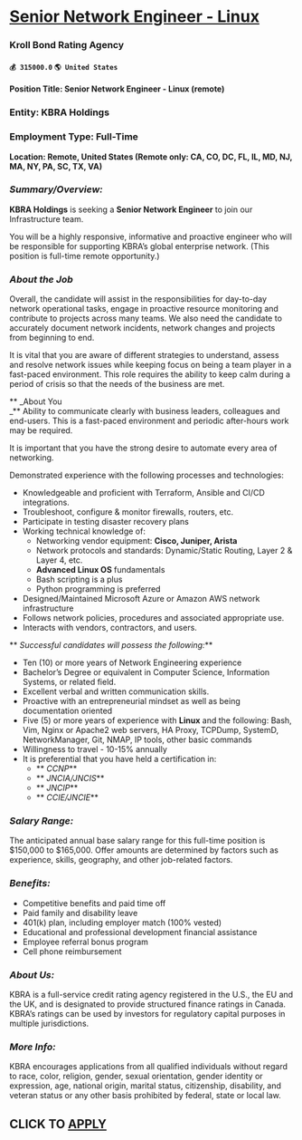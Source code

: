 # [Senior Network Engineer - Linux](https://www.remotewlb.com/apply/senior-network-engineer-linux)  
### Kroll Bond Rating Agency  
#### `💰 315000.0` `🌎 United States`  

**Position Title: Senior Network Engineer - Linux (remote)**

### Entity: KBRA Holdings

### Employment Type: Full-Time

 **Location: Remote, United States (Remote only: CA, CO, DC, FL, IL, MD, NJ, MA, NY, PA, SC, TX, VA)**

###  _Summary/Overview:_

 **KBRA Holdings** is seeking a **Senior Network Engineer** to join our Infrastructure team.

You will be a highly responsive, informative and proactive engineer who will be responsible for supporting KBRA’s global enterprise network. (This position is full-time remote opportunity.)

###  _About the Job_

Overall, the candidate will assist in the responsibilities for day-to-day network operational tasks, engage in proactive resource monitoring and contribute to projects across many teams. We also need the candidate to accurately document network incidents, network changes and projects from beginning to end.

It is vital that you are aware of different strategies to understand, assess and resolve network issues while keeping focus on being a team player in a fast-paced environment. This role requires the ability to keep calm during a period of crisis so that the needs of the business are met.

 ** _About You  
_** Ability to communicate clearly with business leaders, colleagues and end-users. This is a fast-paced environment and periodic after-hours work may be required.

It is important that you have the strong desire to automate every area of networking.

Demonstrated experience with the following processes and technologies:

  * Knowledgeable and proficient with Terraform, Ansible and CI/CD integrations.
  * Troubleshoot, configure & monitor firewalls, routers, etc.
  * Participate in testing disaster recovery plans
  * Working technical knowledge of:
    * Networking vendor equipment: **Cisco, Juniper, Arista**
    * Network protocols and standards: Dynamic/Static Routing, Layer 2 & Layer 4, etc.
    *  **Advanced Linux OS** fundamentals
      * Bash scripting is a plus
      * Python programming is preferred
  * Designed/Maintained Microsoft Azure or Amazon AWS network infrastructure
  * Follows network policies, procedures and associated appropriate use.
  * Interacts with vendors, contractors, and users.

 ** _Successful candidates will possess the following:_**

  * Ten (10) or more years of Network Engineering experience
  * Bachelor’s Degree or equivalent in Computer Science, Information Systems, or related field.
  * Excellent verbal and written communication skills.
  * Proactive with an entrepreneurial mindset as well as being documentation oriented
  * Five (5) or more years of experience with **Linux** and the following: Bash, Vim, Nginx or Apache2 web servers, HA Proxy, TCPDump, SystemD, NetworkManager, Git, NMAP, IP tools, other basic commands
  * Willingness to travel - 10-15% annually
  * It is preferential that you have held a certification in:
    *  ** _CCNP_**
    *  ** _JNCIA/JNCIS_**
    *  ** _JNCIP_**
    *  ** _CCIE/JNCIE_**

###  _Salary Range:_

The anticipated annual base salary range for this full-time position is $150,000 to $165,000. Offer amounts are determined by factors such as experience, skills, geography, and other job-related factors.

###  _Benefits:_

  * Competitive benefits and paid time off
  * Paid family and disability leave
  * 401(k) plan, including employer match (100% vested)
  * Educational and professional development financial assistance
  * Employee referral bonus program
  * Cell phone reimbursement

###  _About Us:_

KBRA is a full-service credit rating agency registered in the U.S., the EU and the UK, and is designated to provide structured finance ratings in Canada. KBRA’s ratings can be used by investors for regulatory capital purposes in multiple jurisdictions.

###  _More Info:_

KBRA encourages applications from all qualified individuals without regard to race, color, religion, gender, sexual orientation, gender identity or expression, age, national origin, marital status, citizenship, disability, and veteran status or any other basis prohibited by federal, state or local law.  
  
  

  
## CLICK TO [APPLY](https://www.remotewlb.com/apply/senior-network-engineer-linux)

